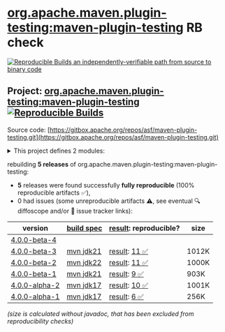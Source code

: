 [org.apache.maven.plugin-testing:maven-plugin-testing](https://central.sonatype.com/artifact/org.apache.maven.plugin-testing/maven-plugin-testing/versions) RB check
=======

[![Reproducible Builds](https://reproducible-builds.org/images/logos/rb.svg) an independently-verifiable path from source to binary code](https://reproducible-builds.org/)

## Project: [org.apache.maven.plugin-testing:maven-plugin-testing](https://central.sonatype.com/artifact/org.apache.maven.plugin-testing/maven-plugin-testing/versions) [![Reproducible Builds](https://img.shields.io/endpoint?url=https://raw.githubusercontent.com/jvm-repo-rebuild/reproducible-central/master/content/org/apache/maven/plugin-testing/maven-plugin-testing/badge.json)](https://github.com/jvm-repo-rebuild/reproducible-central/blob/master/content/org/apache/maven/plugin-testing/maven-plugin-testing/README.md)

Source code: [https://gitbox.apache.org/repos/asf/maven-plugin-testing.git](https://gitbox.apache.org/repos/asf/maven-plugin-testing.git)

<details><summary>This project defines 2 modules:</summary>

* [org.apache.maven.plugin-testing:maven-plugin-testing](https://central.sonatype.com/artifact/org.apache.maven.plugin-testing/maven-plugin-testing/overview)
* [org.apache.maven.plugin-testing:maven-plugin-testing-harness](https://central.sonatype.com/artifact/org.apache.maven.plugin-testing/maven-plugin-testing-harness/overview)
</details>

rebuilding **5 releases** of org.apache.maven.plugin-testing:maven-plugin-testing:
- **5** releases were found successfully **fully reproducible** (100% reproducible artifacts :white_check_mark:),
- 0 had issues (some unreproducible artifacts :warning:, see eventual :mag: diffoscope and/or :memo: issue tracker links):

| version | [build spec](/BUILDSPEC.md) | [result](https://reproducible-builds.org/docs/jvm/): reproducible? | size |
| -- | --------- | ------ | -- |
| [4.0.0-beta-4](https://central.sonatype.com/artifact/org.apache.maven.plugin-testing/maven-plugin-testing/4.0.0-beta-4/pom) | | | |
| [4.0.0-beta-3](https://central.sonatype.com/artifact/org.apache.maven.plugin-testing/maven-plugin-testing/4.0.0-beta-3/pom) | [mvn jdk21](maven-plugin-testing-4.0.0-beta-3.buildspec) | [result](maven-plugin-testing-4.0.0-beta-3.buildinfo): [11 :white_check_mark: ](maven-plugin-testing-4.0.0-beta-3.buildcompare) | 1012K |
| [4.0.0-beta-2](https://central.sonatype.com/artifact/org.apache.maven.plugin-testing/maven-plugin-testing/4.0.0-beta-2/pom) | [mvn jdk22](maven-plugin-testing-4.0.0-beta-2.buildspec) | [result](maven-plugin-testing-4.0.0-beta-2.buildinfo): [11 :white_check_mark: ](maven-plugin-testing-4.0.0-beta-2.buildcompare) | 1000K |
| [4.0.0-beta-1](https://central.sonatype.com/artifact/org.apache.maven.plugin-testing/maven-plugin-testing/4.0.0-beta-1/pom) | [mvn jdk21](maven-plugin-testing-4.0.0-beta-1.buildspec) | [result](maven-plugin-testing-4.0.0-beta-1.buildinfo): [9 :white_check_mark: ](maven-plugin-testing-4.0.0-beta-1.buildcompare) | 903K |
| [4.0.0-alpha-2](https://central.sonatype.com/artifact/org.apache.maven.plugin-testing/maven-plugin-testing/4.0.0-alpha-2/pom) | [mvn jdk17](maven-plugin-testing-4.0.0-alpha-2.buildspec) | [result](maven-plugin-testing-4.0.0-alpha-2.buildinfo): [10 :white_check_mark: ](maven-plugin-testing-4.0.0-alpha-2.buildcompare) | 1001K |
| [4.0.0-alpha-1](https://central.sonatype.com/artifact/org.apache.maven.plugin-testing/maven-plugin-testing/4.0.0-alpha-1/pom) | [mvn jdk17](maven-plugin-testing-4.0.0-alpha-1.buildspec) | [result](maven-plugin-testing-4.0.0-alpha-1.buildinfo): [6 :white_check_mark: ](maven-plugin-testing-4.0.0-alpha-1.buildcompare) | 256K |

<i>(size is calculated without javadoc, that has been excluded from reproducibility checks)</i>
